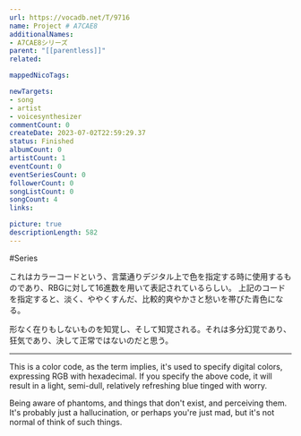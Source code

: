 ```yaml
---
url: https://vocadb.net/T/9716
name: Project # A7CAE8
additionalNames: 
- A7CAE8シリーズ
parent: "[[parentless]]"
related:

mappedNicoTags:

newTargets:
- song
- artist
- voicesynthesizer
commentCount: 0
createDate: 2023-07-02T22:59:29.37
status: Finished
albumCount: 0
artistCount: 1
eventCount: 0
eventSeriesCount: 0
followerCount: 0
songListCount: 0
songCount: 4
links: 

picture: true
descriptionLength: 582
---
```


#Series

これはカラーコードという、言葉通りデジタル上で色を指定する時に使用するものであり、RBGに対して16進数を用いて表記されているらしい。
上記のコードを指定すると、淡く、ややくすんだ、比較的爽やかさと愁いを帯びた青色になる。

形なく在りもしないものを知覚し、そして知覚される。それは多分幻覚であり、狂気であり、決して正常ではないのだと思う。

---

This is a color code, as the term implies, it's used to specify digital colors, expressing RGB with hexadecimal. If you specify the above code, it will result in a light, semi-dull, relatively refreshing blue tinged with worry.

Being aware of phantoms, and things that don't exist, and perceiving them. It's probably just a hallucination, or perhaps you're just mad, but it's not normal of think of such things.
